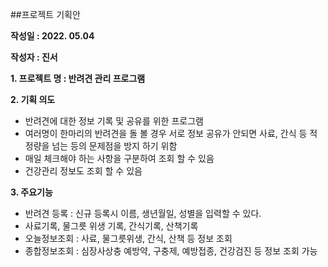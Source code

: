 ##프로젝트 기획안

**작성일 : 2022. 05.04**

**작성자 : 진서**


**1. 프로젝트 명 : 반려견 관리 프로그램**

**2. 기획 의도** 

- 반려견에 대한 정보 기록 및 공유를 위한 프로그램
- 여러명이 한마리의 반려견을 돌 볼 경우 서로 정보 공유가 안되면 사료, 간식 등 적정량을 넘는 등의 문제점을 방지 하기 위함
- 매일 체크해야 하는 사항을 구분하여  조회 할 수 있음
- 건강관리 정보도 조회 할 수 있음

**3. 주요기능**

- 반려견 등록 : 신규 등록시 이름, 생년월일, 성별을 입력할 수 있다.
- 사료기록, 물그릇 위생 기록, 간식기록, 산책기록
- 오늘정보조회 : 사료, 물그릇위생, 간식, 산책 등 정보 조회
- 종합정보조회 : 심장사상충 예방약, 구충제, 예방접종, 건강검진 등 정보 조회 가능

